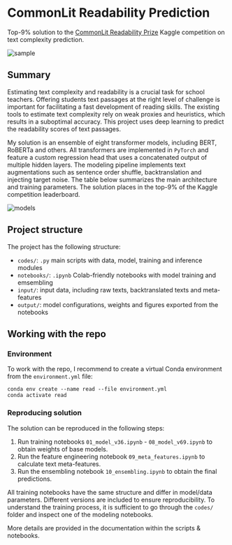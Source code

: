 # CommonLit Readability Prediction

Top-9% solution to the [CommonLit Readability Prize](https://www.kaggle.com/c/commonlitreadabilityprize) Kaggle competition on text complexity prediction.

![sample](https://i.postimg.cc/hv6yfMYz/cover-books.jpg)


## Summary

Estimating text complexity and readability is a crucial task for school teachers. Offering students text passages at the right level of challenge is important for facilitating a fast development of reading skills. The existing tools to estimate text complexity rely on weak proxies and heuristics, which results in a suboptimal accuracy. This project uses deep learning to predict the readability scores of text passages. 

My solution is an ensemble of eight transformer models, including BERT, RoBERTa and others. All transformers are implemented in `PyTorch` and feature a custom regression head that uses a concatenated output of multiple hidden layers. The modeling pipeline implements text augmentations such as sentence order shuffle, backtranslation and injecting target noise. The table below summarizes the main architecture and training parameters. The solution places in the top-9% of the Kaggle competition leaderboard.

![models](https://i.postimg.cc/JnY0HdWQ/read-params.jpg)


## Project structure

The project has the following structure:
- `codes/`: `.py` main scripts with data, model, training and inference modules
- `notebooks/`: `.ipynb` Colab-friendly notebooks with model training and emsembling
- `input/`: input data, including raw texts, backtranslated texts and meta-features
- `output/`: model configurations, weights and figures exported from the notebooks


## Working with the repo

### Environment

To work with the repo, I recommend to create a virtual Conda environment from the `environment.yml` file:
```
conda env create --name read --file environment.yml
conda activate read
```

### Reproducing solution

The solution can be reproduced in the following steps:
1. Run training notebooks `01_model_v36.ipynb` - `08_model_v69.ipynb` to obtain weights of base models.
2. Run the feature engineering notebook `09_meta_features.ipynb` to calculate text meta-features.
3. Run the ensembling notebook `10_ensembling.ipynb` to obtain the final predictions.

All training notebooks have the same structure and differ in model/data parameters. Different versions are included to ensure reproducibility. To understand the training process, it is sufficient to go through the `codes/` folder and inspect one of the modeling notebooks.

More details are provided in the documentation within the scripts & notebooks.
